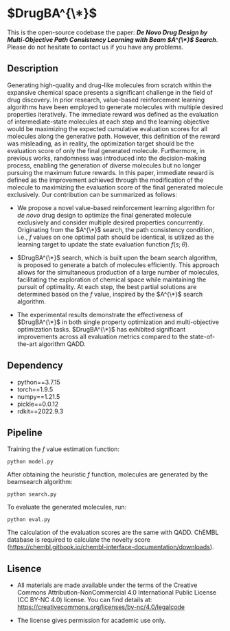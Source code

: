 # $DrugBA^{\*}$
This is the open-source codebase the paper: *__De Novo Drug Design by Multi-Objective Path Consistency Learning with Beam $A^{\*}$ Search__*. Please do not hesitate to contact us if you have any problems.

## Description
Generating high-quality and drug-like molecules from scratch within the expansive chemical space presents a significant challenge in the field of drug discovery. In prior research, value-based reinforcement learning algorithms have been employed to generate molecules with multiple desired properties iteratively. The immediate reward was defined as the evaluation of intermediate-state molecules at each step and the learning objective would be maximizing the expected cumulative evaluation scores for all molecules along the generative path. However, this definition of the reward was misleading, as in reality, the optimization target should be the evaluation score of only the final generated molecule. Furthermore, in previous works, randomness was introduced into the decision-making process, enabling the generation of diverse molecules but no longer pursuing the maximum future rewards. In this paper, immediate reward is defined as the improvement achieved through the modification of the molecule to maximizing the evaluation score of the final generated molecule exclusively. Our contribution can be summarized as follows:

- We propose a novel value-based reinforcement learning algorithm for *de novo* drug design to optimize the final generated molecule exclusively and consider multiple desired properties concurrently. Originating from the $A^{\*}$ search, the path consistency condition, i.e., $f$ values on one optimal path should be identical, is utilized as the learning target to update the state evaluation function $f(s;\theta)$.

-  $DrugBA^{\*}$ search, which is built upon the beam search algorithm, is proposed to generate a batch of molecules efficiently. This approach allows for the simultaneous production of a large number of molecules, facilitating the exploration of chemical space while maintaining the pursuit of optimality. At each step, the best partial solutions are determined based on the $f$ value, inspired by the $A^{\*}$ search algorithm.

- The experimental results demonstrate the effectiveness of $DrugBA^{\*}$ in both single property optimization and multi-objective optimization tasks. $DrugBA^{\*}$ has exhibited significant improvements across all evaluation metrics compared to the state-of-the-art algorithm QADD. 


## Dependency
- python==3.7.15
- torch==1.9.5
- numpy==1.21.5
- pickle==0.0.12
- rdkit==2022.9.3

## Pipeline
Training the $f$ value estimation function:

```
python model.py
```

After obtaining the heuristic $f$ function, molecules are generated by the beamsearch algorithm:

```
python search.py
```

To evaluate the generated molecules, run:

```
python eval.py
```
The calculation of the evaluation scores are the same with QADD. ChEMBL database is required to calculate the novelty score (<https://chembl.gitbook.io/chembl-interface-documentation/downloads>).
## Lisence
- All materials are made available under the terms of the Creative Commons Attribution-NonCommercial 4.0 International Public License (CC BY-NC 4.0) license. You can find details at: <https://creativecommons.org/licenses/by-nc/4.0/legalcode>

- The license gives permission for academic use only.
